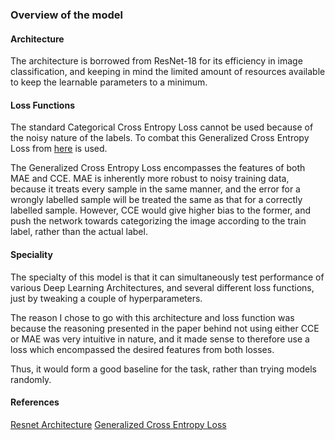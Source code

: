 ### Overview of the model
#### Architecture
The architecture is borrowed from ResNet-18 for its efficiency in image classification, and keeping in mind the limited amount of resources available to keep the learnable parameters to a minimum.

#### Loss Functions
The standard Categorical Cross Entropy Loss cannot be used because of the noisy nature of the labels. To combat this Generalized Cross Entropy Loss from [here](https://arxiv.org/pdf/1805.07836.pdf) is used.

The Generalized Cross Entropy Loss encompasses the features of both MAE and CCE. MAE is inherently more robust to noisy training data, because it treats every sample in the same manner, and the error for a wrongly labelled sample will be treated the same as that for a correctly labelled sample. However, CCE would give higher bias to the former, and push the network towards categorizing the image according to the train label, rather than the actual label.


#### Speciality
The specialty of this model is that it can simultaneously test performance of various Deep Learning Architectures, and several different loss functions, just by tweaking a couple of hyperparameters.

The reason I chose to go with this architecture and loss function was because the reasoning presented in the paper behind not using either CCE or MAE was very intuitive in nature, and it made sense to therefore use a loss which encompassed the desired features from both losses. 

Thus, it would form a good baseline for the task, rather than trying models randomly.

#### References
[Resnet Architecture](https://arxiv.org/abs/1512.03385)
[Generalized Cross Entropy Loss](https://arxiv.org/pdf/1805.07836v4.pdf)
